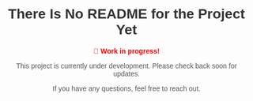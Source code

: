 <!DOCTYPE html>
<html lang="en">
<head>
    <meta charset="UTF-8">
    <meta name="viewport" content="width=device-width, initial-scale=1.0">
    <title>Project Title</title>
    <style>
        body {
            font-family: Arial, sans-serif;
            text-align: center;
            margin: 50px;
        }
        h1 {
            color: #333;
        }
        p {
            color: #555;
        }
        .status {
            font-weight: bold;
            color: #ff0000;
        }
    </style>
</head>
<body>
    <h1>There Is No README for the Project Yet</h1>
    <p class="status">🚧 Work in progress!</p>
    <p>This project is currently under development. Please check back soon for updates.</p>
    <p>If you have any questions, feel free to reach out.</p>
</body>
</html>
